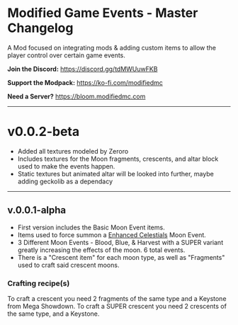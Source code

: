 # Modified Game Events - Master Changelog
A Mod focused on integrating mods & adding custom items to allow the player control over certain game events.

**Join the Discord:**
https://discord.gg/tdMWUuwFKB

**Support the Modpack:**
https://ko-fi.com/modifiedmc

**Need a Server?**
https://bloom.modifiedmc.com

---

# v0.0.2-beta

- Added all textures modeled by Zeroro
- Includes textures for the Moon fragments, crescents, and altar block used to make the events happen.
- Static textures but animated altar will be looked into further, maybe adding geckolib as a dependacy


---

## v.0.0.1-alpha

- First version includes the Basic Moon Event items.
- Items used to force summon a [Enhanced Celestials](https://www.curseforge.com/minecraft/mc-mods/enhanced-celestials) Moon Event.
- 3 Different Moon Events - Blood, Blue, & Harvest with a SUPER variant greatly increasing the effects of the moon. 6 total events.
- There is a "Crescent item" for each moon type, as well as "Fragments" used to craft said crescent moons.

### **Crafting recipe(s)**
To craft a crescent you need 2 fragments of the same type and a Keystone from Mega Showdown.
To craft a SUPER crescent you need 2 crescents of the same type, and a Keystone.
